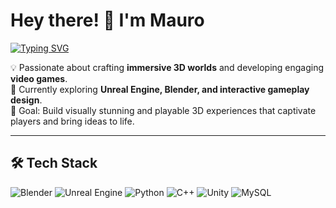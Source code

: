 # Hey there! 👋 I'm Mauro  

[![Typing SVG](https://readme-typing-svg.herokuapp.com?font=Fira+Code&pause=1000&color=F7AB0A&width=435&lines=Hi%2C+I'm+Mauro!;3D+Artist+%26+Game+Dev;Unreal+Enthusiast;Interactive+World+Creator)](https://git.io/typing-svg)

💡 Passionate about crafting **immersive 3D worlds** and developing engaging **video games**.  
🌱 Currently exploring **Unreal Engine, Blender, and interactive gameplay design**.  
🎯 Goal: Build visually stunning and playable 3D experiences that captivate players and bring ideas to life.  

---

## 🛠️ Tech Stack
![Blender](https://img.shields.io/badge/Blender-F5792A?style=for-the-badge&logo=blender&logoColor=white)
![Unreal Engine](https://img.shields.io/badge/Unreal%20Engine-0E1128?style=for-the-badge&logo=unrealengine&logoColor=white)
![Python](https://img.shields.io/badge/Python-3776AB?style=for-the-badge&logo=python&logoColor=white)
![C++](https://img.shields.io/badge/C++-00599C?style=for-the-badge&logo=c%2B%2B&logoColor=white)
![Unity](https://img.shields.io/badge/Unity-000000?style=for-the-badge&logo=unity&logoColor=white)
![MySQL](https://img.shields.io/badge/MySQL-005C84?style=for-the-badge&logo=mysql&logoColor=white)
